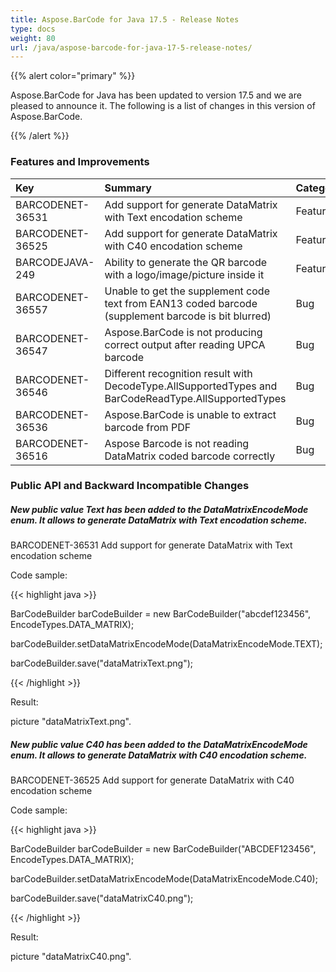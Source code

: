 ```yaml
---
title: Aspose.BarCode for Java 17.5 - Release Notes
type: docs
weight: 80
url: /java/aspose-barcode-for-java-17-5-release-notes/
---
```


{{% alert color="primary" %}} 

Aspose.BarCode for Java has been updated to version 17.5 and we are pleased to announce it.
The following is a list of changes in this version of Aspose.BarCode.

{{% /alert %}} 
### **Features and Improvements**

|**Key**|**Summary**|**Category**|
| :- | :- | :- |
|BARCODENET-36531|Add support for generate DataMatrix with Text encodation scheme|Feature|
|BARCODENET-36525|Add support for generate DataMatrix with C40 encodation scheme|Feature|
|BARCODEJAVA-249|Ability to generate the QR barcode with a logo/image/picture inside it|Feature|
|BARCODENET-36557|Unable to get the supplement code text from EAN13 coded barcode (supplement barcode is bit blurred)|Bug|
|BARCODENET-36547|Aspose.BarCode is not producing correct output after reading UPCA barcode|Bug|
|BARCODENET-36546|Different recognition result with DecodeType.AllSupportedTypes and BarCodeReadType.AllSupportedTypes|Bug|
|BARCODENET-36536|Aspose.BarCode is unable to extract barcode from PDF|Bug|
|BARCODENET-36516|Aspose Barcode is not reading DataMatrix coded barcode correctly|Bug|
### **Public API and Backward Incompatible Changes**
##### **New public value Text has been added to the DataMatrixEncodeMode enum. It allows to generate DataMatrix with Text encodation scheme.**
BARCODENET-36531 Add support for generate DataMatrix with Text encodation scheme

Code sample:

{{< highlight java >}}

 BarCodeBuilder barCodeBuilder = new BarCodeBuilder("abcdef123456", EncodeTypes.DATA_MATRIX);

barCodeBuilder.setDataMatrixEncodeMode(DataMatrixEncodeMode.TEXT);

barCodeBuilder.save("dataMatrixText.png");

{{< /highlight >}}

Result:

picture "dataMatrixText.png".
##### **New public value C40 has been added to the DataMatrixEncodeMode enum. It allows to generate DataMatrix with C40 encodation scheme.**
BARCODENET-36525 Add support for generate DataMatrix with C40 encodation scheme

Code sample:

{{< highlight java >}}

 BarCodeBuilder barCodeBuilder = new BarCodeBuilder("ABCDEF123456", EncodeTypes.DATA_MATRIX);

barCodeBuilder.setDataMatrixEncodeMode(DataMatrixEncodeMode.C40);

barCodeBuilder.save("dataMatrixC40.png");

{{< /highlight >}}

Result:

picture "dataMatrixC40.png".
